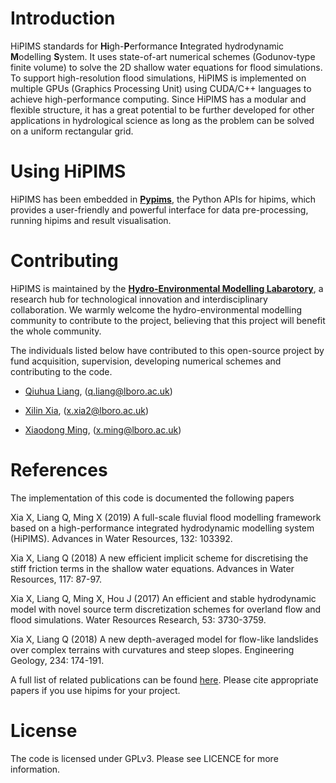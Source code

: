 # Introduction

HiPIMS standards for **Hi**gh-**P**erformance **I**ntegrated hydrodynamic
**M**odelling **S**ystem. It uses state-of-art numerical schemes
(Godunov-type finite volume) to solve the 2D shallow water equations for flood simulations. To support high-resolution flood simulations, HiPIMS is implemented on multiple
GPUs (Graphics Processing Unit) using CUDA/C++ languages to achieve high-performance computing. Since HiPIMS has a modular and flexible structure, it has a great potential to be further developed for other applications in hydrological science as long as the problem can be solved on a uniform rectangular grid.

# Using HiPIMS

HiPIMS has been embedded in **[Pypims](https://pypi.org/project/pypims/)**, the Python APIs for hipims, which provides a user-friendly and powerful interface for data pre-processing, running hipims and result visualisation.

# Contributing

HiPIMS is maintained by the **[Hydro-Environmental Modelling Labarotory](http://www.hemlab.org)**, a research hub for technological innovation and interdisciplinary collaboration. We warmly welcome the hydro-environmental modelling community to contribute to the project, believing that this project will benefit the whole community.

The individuals listed below have contributed to this open-source project by fund acquisition, supervision, developing numerical schemes and contributing to the code.

- [Qiuhua Liang](https://www.lboro.ac.uk/departments/abce/staff/qiuhua-liang/), (q.liang@lboro.ac.uk)

- [Xilin Xia](https://www.lboro.ac.uk/departments/abce/staff/xilin-xia/), (x.xia2@lboro.ac.uk)

- [Xiaodong Ming](https://www.lboro.ac.uk/departments/abce/staff/xiaodong-ming/), (x.ming@lboro.ac.uk)

# References

The implementation of this code is documented the following papers

Xia X, Liang Q, Ming X (2019) A full-scale fluvial flood modelling framework based on a high-performance integrated hydrodynamic modelling system (HiPIMS). Advances in Water Resources, 132: 103392.

Xia X, Liang Q (2018) A new efficient implicit scheme for discretising the stiff friction terms in the shallow water equations. Advances in Water Resources, 117: 87-97.

Xia X, Liang Q, Ming X, Hou J (2017) An efficient and stable hydrodynamic model with novel source term discretization schemes for overland flow and flood simulations. Water Resources Research, 53: 3730-3759.

Xia X, Liang Q (2018) A new depth-averaged model for flow-like landslides over complex terrains with curvatures and steep slopes. Engineering Geology, 234: 174-191.

A full list of related publications can be found [here](https://github.com/HEMLab/hipims/wiki/References). Please cite appropriate papers if you use hipims for your project.

# License

The code is licensed under GPLv3. Please see LICENCE for more information.
